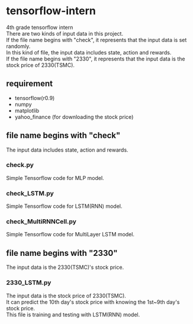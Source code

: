# tensorflow-intern
4th grade tensorflow intern <br>
There are two kinds of input data in this project. <br>
If the file name begins with "check", it represents that the input data is set randomly. <br>
In this kind of file, the input data includes state, action and rewards. <br>
If the file name begins with "2330", it represents that the input data is the stock price of 2330(TSMC). <br>

## requirement
* tensorflow(r0.9)
* numpy
* matplotlib
* yahoo_finance (for downloading the stock price)

## file name begins with "check"
The input data includes state, action and rewards.
### check.py
Simple Tensorflow code for MLP model.
### check_LSTM.py
Simple Tensorflow code for LSTM(RNN) model.
### check_MultiRNNCell.py
Simple Tensorflow code for MultiLayer LSTM model.


## file name begins with "2330"
The input data is the 2330(TSMC)'s stock price.
### 2330_LSTM.py
The input data is the stock price of 2330(TSMC). <br>
It can predict the 10th day's stock price with knowing the 1st~9th day's stock price. <br>
This file is training and testing with LSTM(RNN) model.
